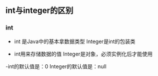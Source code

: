 ## int与integer的区别

### int
- int 是Java中的基本拿数据类型
Integer是int的包装类

- int用来存储数据的值
Integer是对象，必须实例化后才能使用

 -int的默认值是：0
Integer的默认值是：null